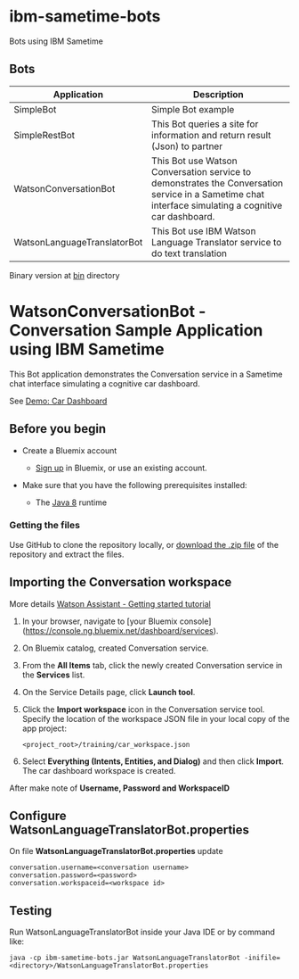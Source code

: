 # ibm-sametime-bots
Bots using IBM Sametime

## Bots

| Application                 |   Description                                                                 | 
|-----------------------------|-------------------------------------------------------------------------------|
| SimpleBot                   | Simple Bot example                                                            |
| SimpleRestBot               | This Bot queries a site for information and return result (Json) to partner   |
| WatsonConversationBot       | This Bot use Watson Conversation service to demonstrates the Conversation service in a Sametime chat interface simulating a cognitive car dashboard.         |
| WatsonLanguageTranslatorBot | This Bot use IBM Watson Language Translator service to do text translation    |

Binary version at [bin](https://github.com/ebasso/ibm-sametime-bots/tree/master/bin) directory


# WatsonConversationBot - Conversation Sample Application using IBM Sametime

This Bot application demonstrates the Conversation service in a Sametime chat interface simulating a cognitive car dashboard.

See [Demo: Car Dashboard](https://watson-assistant-demo.ng.bluemix.net/)

## Before you begin

* Create a Bluemix account
    * [Sign up](https://console.ng.bluemix.net/dashboard/services) in Bluemix, or use an existing account.

* Make sure that you have the following prerequisites installed:
    * The [Java 8](https://java.com/download) runtime

### Getting the files

Use GitHub to clone the repository locally, or [download the .zip file](https://github.com/ebasso/ibm-sametime-bots/archive/master.zip) of the repository and extract the files.

## Importing the Conversation workspace

More details [Watson Assistant - Getting started tutorial](https://console.bluemix.net/docs/services/conversation/getting-started.html)

1. In your browser, navigate to [your Bluemix console] (https://console.ng.bluemix.net/dashboard/services).

1. On Bluemix catalog, created Conversation service.

1. From the **All Items** tab, click the newly created Conversation service in the **Services** list.

1. On the Service Details page, click **Launch tool**.

1. Click the **Import workspace** icon in the Conversation service tool. Specify the location of the workspace JSON file in your local copy of the app project:

    `<project_root>/training/car_workspace.json`

1. Select **Everything (Intents, Entities, and Dialog)** and then click **Import**. The car dashboard workspace is created.

After make note of **Username, Password and WorkspaceID**

## Configure WatsonLanguageTranslatorBot.properties

On file **WatsonLanguageTranslatorBot.properties** update 

```
conversation.username=<conversation username>
conversation.password=<password>
conversation.workspaceid=<workspace id>
```

## Testing

Run WatsonLanguageTranslatorBot inside your Java IDE or by command like:

```
java -cp ibm-sametime-bots.jar WatsonLanguageTranslatorBot -inifile=<directory>/WatsonLanguageTranslatorBot.properties
```